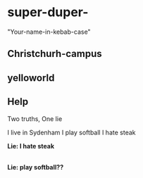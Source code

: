 # super-duper-
"Your-name-in-kebab-case"
## Christchurh-campus

## yelloworld

## Help

Two truths, One lie

I live in Sydenham
I play softball
I hate steak

<strong> Lie: I hate steak <strong>

<br> Lie: play softball??
